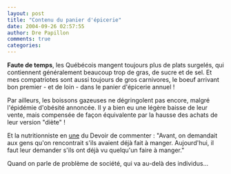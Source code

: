 ```yaml
---
layout: post
title: "Contenu du panier d'épicerie"
date: 2004-09-26 02:57:55
author: Dre Papillon
comments: true
categories: 
---
```



**Faute de temps**, les Québécois mangent toujours plus de plats surgelés, qui contiennent généralement beaucoup trop de gras, de sucre et de sel.  Et mes compatriotes sont aussi toujours de gros carnivores, le boeuf arrivant bon premier - et de loin - dans le panier d'épicerie annuel !

Par ailleurs, les boissons gazeuses ne dégringolent pas encore, malgré l'épidémie d'obésité annoncée.  Il y a bien eu une légère baisse de leur vente, mais compensée de façon équivalente par la hausse des achats de leur version "diète" ! 

Et la nutritionniste en [une](http://www.ledevoir.com/2004/09/25/64747.html) du Devoir de commenter : "Avant, on demandait aux gens qu'on rencontrait s'ils avaient déjà fait à manger.  Aujourd'hui, il faut leur demander s'ils ont déjà vu quelqu'un faire à manger."

Quand on parle de problème de société, qui va au-delà des individus...